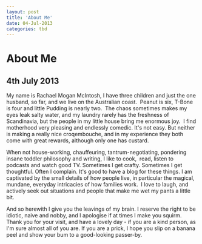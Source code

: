 ```yaml
---
layout: post
title: 'About Me'
date: 04-Jul-2013
categories: tbd
---
```


# About Me

## 4th July 2013

My name is Rachael Mogan McIntosh,   I have three children and just the one husband,   so far, and we live on the Australian coast.  Peanut is six, T-Bone is four and little Pudding is nearly two.  The chaos sometimes makes my eyes leak salty water, and my laundry rarely has the freshness of Scandinavia, but the people in my little house bring me enormous joy.  I find motherhood very pleasing and endlessly comedic. It's not easy. But neither is making a really nice croqembouche, and in my experience they both come with great rewards, although only one has custard.

When not house-working, chauffeuring, tantrum-negotiating, pondering insane toddler philosophy and writing, I like to cook,  read, listen to podcasts and watch good TV. Sometimes I get crafty. Sometimes I get thoughtful. Often I complain. It's good to have a blog for these things. I am captivated by the small details of how people live, in particular the magical, mundane, everyday intricacies of how families work.  I love to laugh, and actively seek out situations and people that make me wet my pants a little bit.

And so herewith I give you the leavings of my brain. I reserve the right to be idiotic, naive and nobby, and I apologise if at times I make you squirm. Thank you for your visit, and have a lovely day - if you are a kind person, as I'm sure almost all of you are. If you are a prick, I hope you slip on a banana peel and show your bum to a good-looking passer-by.

 

 
